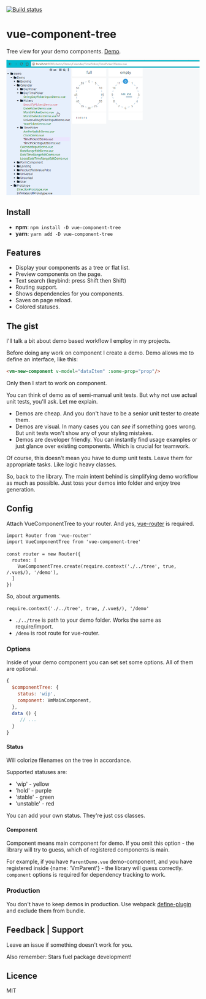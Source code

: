 [![Build status][circleci-badge]][circleci-url]

# vue-component-tree

Tree view for your demo components. [Demo](http://vue-component-tree-demo.asva.by/#/Demo/ContactComponent.vue).

![Interface](docs/main.gif)

## Install

* **npm**: `npm install -D vue-component-tree` 
* **yarn**: `yarn add -D vue-component-tree`

## Features
* Display your components as a tree or flat list.
* Preview components on the page.
* Text search (keybind: press Shift then Shift)
* Routing support.
* Shows dependencies for you components.
* Saves on page reload.
* Colored statuses.

## The gist

I'll talk a bit about demo based workflow I employ in my projects.

Before doing any work on component I create a demo. Demo allows me to define an interface, like this:
```html
<vm-new-component v-model="dataItem" :some-prop="prop"/>
```
Only then I start to work on component.

You can think of demo as of semi-manual unit tests. But why not use actual unit tests, you'll ask. Let me explain.
* Demos are cheap. And you don't have to be a senior unit tester to create them.
* Demos are visual. In many cases you can *see* if something goes wrong. But unit tests won't show any of your styling mistakes.
* Demos are developer friendly. You can instantly find usage examples or just glance over existing components. Which is crucial for teamwork.

Of course, this doesn't mean you have to dump unit tests. Leave them for appropriate tasks. Like logic heavy classes.

So, back to the library. The main intent behind is simplifying demo workflow as much as possible. Just toss your demos into folder and enjoy tree generation.

## Config

Attach VueComponentTree to your router. And yes, [vue-router](https://github.com/vuejs/vue-router) is required.
```
import Router from 'vue-router'
import VueComponentTree from 'vue-component-tree'

const router = new Router({
  routes: [
    VueComponentTree.create(require.context('./../tree', true, /.vue$/), '/demo'),
  ]
})
```
So, about arguments. 

`require.context('./../tree', true, /.vue$/), '/demo'`
* `./../tree` is path to your demo folder. Works the same as require/import.
* `/demo` is root route for vue-router.

### Options
Inside of your demo component you can set set some options. All of them are optional.

 ```javascript
 {
   $componentTree: {
     status: 'wip',
     component: VmMainComponent,
   },
   data () {
      // ...
   }
 }
 ```
 
#### Status 

Will colorize filenames on the tree in accordance.

Supported statuses are:
 * 'wip' - yellow
 * 'hold' - purple
 * 'stable' - green
 * 'unstable' - red
 
You can add your own status. They're just css classes. 

#### Component

Component means main component for demo.
If you omit this option - the library will try to guess, which of registered components is main.

For example, if you have `ParentDemo.vue` demo-component, and you have registered inside {name: 'VmParent'} - the library will guess correctly.
`component` options is required for dependency tracking to work.   

### Production

You don't have to keep demos in production. Use webpack [define-plugin](https://webpack.js.org/plugins/define-plugin/) and exclude them from bundle.  

## Feedback | Support
Leave an issue if something doesn't work for you.

Also remember: Stars fuel package development! 

## Licence
MIT

[circleci-badge]: https://img.shields.io/circleci/project/github/asvae/vue-component-tree/master.svg?style=flat-square
[circleci-url]: https://circleci.com/gh/asvae/vue-component-tree